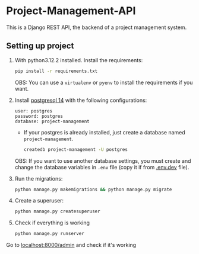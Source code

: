 # Project-Management-API
This is a Django REST API, the backend of a project management system.

## Setting up project
1. With python3.12.2 installed. Install the requirements:
    ```bash
    pip install -r requirements.txt
    ```
    OBS: You can use a `virtualenv` or `pyenv` to install the requirements if you want.

2. Install [postgresql 14](https://www.digitalocean.com/community/tutorials/how-to-install-postgresql-on-ubuntu-20-04-quickstart-pt) with the following configurations:
    ```
    user: postgres
    password: postgres
    database: project-management
    ```
    - If your postgres is already installed, just create a database named `project-management`.
        ```bash
        createdb project-management -U postgres
        ```
    OBS: If you want to use another database settings, you must create and change the database variables in `.env` file (copy it if from [.env.dev](./.env.dev) file).


3. Run the migrations:
    ```bash
    python manage.py makemigrations && python manage.py migrate
    ```

4. Create a superuser:
    ```bash
    python manage.py createsuperuser
    ```

5. Check if everything is working
    ```bash
    python manage.py runserver
    ```
Go to [localhost:8000/admin](localhost:8000/admin) and check if it's working